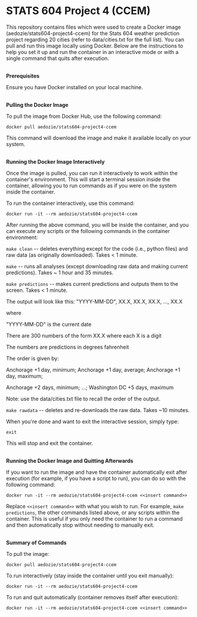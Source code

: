 # STATS 604 Project 4 (CCEM)

This repository contains files which were used to create a Docker image (aedozie/stats604-project4-ccem) for the Stats 604 weather prediction project regarding 20 cities (refer to data/cities.txt for the full list). You can pull and run this image locally using Docker. Below are the instructions to help you set it up and run the container in an interactive mode or with a single command that quits after execution.
<br><br>


**Prerequisites**

Ensure you have Docker installed on your local machine.
<br><br>


**Pulling the Docker Image**

To pull the image from Docker Hub, use the following command:

`docker pull aedozie/stats604-project4-ccem`

This command will download the image and make it available locally on your system.
<br><br>


**Running the Docker Image Interactively**

Once the image is pulled, you can run it interactively to work within the container's environment. This will start a terminal session inside the container, allowing you to run commands as if you were on the system inside the container.

To run the container interactively, use this command:

`docker run -it --rm aedozie/stats604-project4-ccem`

After running the above command, you will be inside the container, and you can execute any scripts or the following commands in the container environment:

`make clean` -- deletes everything except for the code (i.e., python files) and raw data (as originally downloaded). Takes < 1 minute.

`make` -- runs all analyses (except downloading raw data and making current predictions). Takes ~ 1 hour and 35 minutes.

`make predictions` -- makes current predictions and outputs them to the screen. Takes < 1 minute.

  The output will look like this:
  "YYYY-MM-DD", XX.X, XX.X, XX.X, ..., XX.X
  
  where
  
  "YYYY-MM-DD" is the current date
  
  There are 300 numbers of the form XX.X where each X is a digit
  
  The numbers are predictions in degrees fahrenheit
  
  The order is given by:
  
  Anchorage +1 day, minimum; Anchorage +1 day, average; Anchorage +1 day, maximum;
  
  Anchorage +2 days, minimum; ...; Washington DC +5 days, maximum

  Note: use the data/cities.txt file to recall the order of the output.

`make rawdata` -- deletes and re-downloads the raw data. Takes ~10 minutes.

When you're done and want to exit the interactive session, simply type:

`exit`

This will stop and exit the container.
<br><br>


**Running the Docker Image and Quitting Afterwards**

If you want to run the image and have the container automatically exit after execution (for example, if you have a script to run), you can do so with the following command:

`docker run -it --rm aedozie/stats604-project4-ccem <<insert command>>`

Replace `<<insert command>>` with what you wish to run. For example, `make predictions`, the other commands listed above, or any scripts within the container.
This is useful if you only need the container to run a command and then automatically stop without needing to manually exit.
<br><br>


**Summary of Commands**

To pull the image:

`docker pull aedozie/stats604-project4-ccem`

To run interactively (stay inside the container until you exit manually):

`docker run -it --rm aedozie/stats604-project4-ccem`

To run and quit automatically (container removes itself after execution):

`docker run -it --rm aedozie/stats604-project4-ccem <<insert command>>` 
